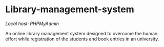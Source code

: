 # Library-management-system

_Local host: PHPMyAdmin_

An online library management system designed to overcome the human effort while registration of the students and book entries in an university.
